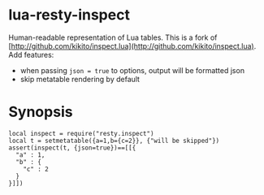 # lua-resty-inspect
Human-readable representation of Lua tables.
This is a fork of [http://github.com/kikito/inspect.lua](http://github.com/kikito/inspect.lua).
Add features:
- when passing `json = true` to options, output will be formatted json
- skip metatable rendering by default
# Synopsis
```
local inspect = require("resty.inspect")
local t = setmetatable({a=1,b={c=2}}, {"will be skipped"})
assert(inspect(t, {json=true})==[[{
  "a" : 1,
  "b" : {
    "c" : 2
  }
}]])
```

